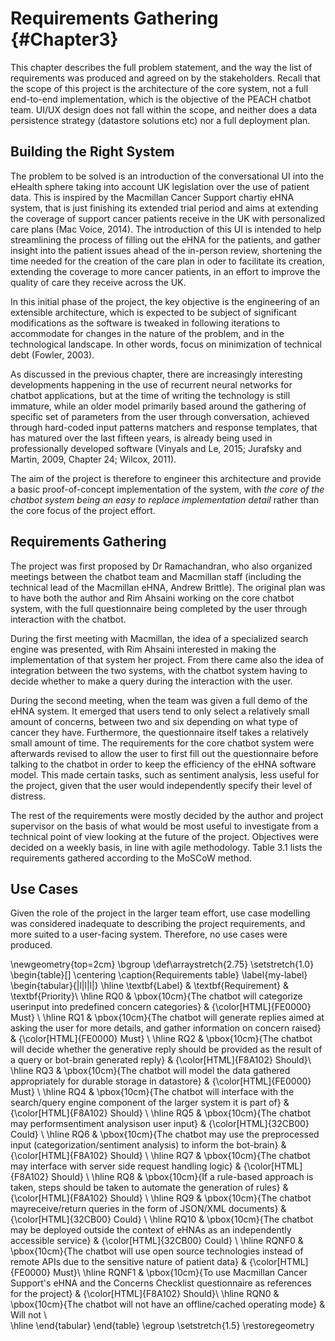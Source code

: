 # Requirements Gathering {#Chapter3}

This chapter describes the full problem statement, and the way the list of
requirements was produced and agreed on by the stakeholders. Recall that the scope
of this project is the architecture of the core system, not a full end-to-end
implementation, which is the objective of the PEACH chatbot team. UI/UX design
does not fall within the scope, and neither does a data persistence strategy
(datastore solutions etc) nor a full deployment plan.

## Building the Right System

The problem to be solved is an introduction of the conversational UI into the
eHealth sphere taking into account UK legislation over the use of patient data.
This is inspired by the Macmillan Cancer Support chartiy eHNA system, that is
just finishing its extended trial period and aims at extending the coverage
of support cancer patients receive in the UK with personalized care plans
(Mac Voice, 2014). The introduction of this UI is intended to help streamlining
the process of filling out the eHNA for the patients, and gather insight into the
patient issues ahead of the in-person review, shortening the time
needed for the creation of the care plan in oder to facilitate its creation,
extending the coverage to more cancer patients, in an effort to improve the quality
of care they receive across the UK.

In this initial phase of the project, the key objective is the engineering
of an extensible architecture, which is expected to be subject of significant
modifications as the software is tweaked in following iterations to accommodate
for changes in the nature of the problem, and in the technological landscape. In
other words, focus on minimization of technical debt (Fowler, 2003).

As discussed in the previous chapter, there are increasingly interesting developments
happening in the use of recurrent neural networks for chatbot applications, but
at the time of writing the technology is still immature, while an older model
primarily based around the gathering of specific set of parameters from the user
through conversation, achieved through hard-coded input patterns matchers and
response templates, that has matured over the last fifteen years, is already being
used in professionally developed software (Vinyals and Le, 2015; Jurafsky and Martin, 2009, Chapter 24;
Wilcox, 2011).

The aim of the project is therefore to engineer this architecture and provide
a basic proof-of-concept implementation of the system, with *the core of the
chatbot system being an easy to replace implementation detail* rather than the core focus of
the project effort.

## Requirements Gathering

The project was first proposed by Dr Ramachandran, who also organized meetings
between the chatbot team and Macmillan staff (including the technical lead of the Macmillan eHNA,
Andrew Brittle). The original plan was to have both the author and Rim Ahsaini
working on the core chatbot system, with the full questionnaire being completed
by the user through interaction with the chatbot.

During the first meeting with Macmillan, the idea of a specialized search engine
was presented, with Rim Ahsaini interested in making the implementation of that system
her project. From there
came also the idea of integration between the two systems, with the chatbot
system having to decide whether to make a query during the interaction with the
user.

During the second meeting, when the team was given a full demo of the eHNA
system. It emerged that users tend to only select a relatively small amount
of concerns, between two and six depending on what type of cancer they have.
Furthermore, the questionnaire itself takes a relatively small amount of time.
The requirements for the core chatbot system were afterwards revised to
allow the user to first fill out the questionnaire before talking to the chatbot
in order to keep the efficiency of the eHNA software model. This made certain
tasks, such as sentiment analysis, less useful for the project, given that the
user would independently specify their level of distress.

The rest of the requirements were mostly decided by the author and project
supervisor on the basis of what would be most useful to investigate from a technical
point of view looking at the future of the project. Objectives were decided on
a weekly basis, in line with agile methodology. Table 3.1 lists the requirements
gathered according to the MoSCoW method.

## Use Cases

Given the role of the project in the larger team effort, use case modelling was
considered inadequate to describing the project requirements, and more suited
to a user-facing system. Therefore, no use cases were produced.

\newgeometry{top=2cm}
\bgroup
\def\arraystretch{2.75}
\setstretch{1.0}
\begin{table}[]
\centering
\caption{Requirements table}
\label{my-label}
\begin{tabular}{|l|l|l|} \hline
\textbf{Label} & \textbf{Requirement}                                       & \textbf{Priority}\\
\hline
RQ0            & \pbox{10cm}{The chatbot will categorize userinput into predefined
                concern categories}                          & {\color[HTML]{FE0000} Must}   \\
\hline
RQ1            & \pbox{10cm}{The chatbot will generate replies aimed at asking
                    the user for more details, and gather information on concern
                     raised}                          & {\color[HTML]{FE0000} Must}   \\
\hline
RQ2            & \pbox{10cm}{The chatbot will decide whether the generative reply
                should be provided as the result of a query or bot-brain generated
                 reply}                                            & {\color[HTML]{F8A102} Should}\\
\hline
RQ3            & \pbox{10cm}{The chatbot will model the data gathered appropriately
                            for durable storage in datastore}                  & {\color[HTML]{FE0000} Must}   \\
\hline
RQ4            & \pbox{10cm}{The chatbot will interface with the search/query engine
                 component of the larger system it is part of}         & {\color[HTML]{F8A102} Should} \\
\hline
RQ5            & \pbox{10cm}{The chatbot may performsentiment analysison user input}   & {\color[HTML]{32CB00} Could}  \\
\hline
RQ6            & \pbox{10cm}{The chatbot may use the preprocessed input
                (categorization/sentiment analysis) to inform the bot-brain} & {\color[HTML]{F8A102} Should} \\
\hline
RQ7            & \pbox{10cm}{The chatbot may interface with server side request
                handling logic}                                              & {\color[HTML]{F8A102} Should} \\
\hline
RQ8            & \pbox{10cm}{If a rule-based approach is taken, steps should be
                taken to automate the generation of rules}                   & {\color[HTML]{F8A102} Should} \\
\hline
RQ9            & \pbox{10cm}{The chatbot mayreceive/return queries in the form of
                JSON/XML documents}                                          & {\color[HTML]{32CB00} Could}  \\
\hline
RQ10           & \pbox{10cm}{The chatbot may be deployed outside the context of
                        eHNAs as an independently accessible service}        & {\color[HTML]{32CB00} Could} \\
\hline
RQNF0           & \pbox{10cm}{The chatbot will use open source technologies instead
                     of remote APIs due to the sensitive nature of patient data}                                                  & {\color[HTML]{FE0000} Must}\\
\hline
RQNF1           & \pbox{10cm}{To use Macmillan Cancer Support's eHNA and the Concerns
                     Checklist questionnaire as references for the project}  & {\color[HTML]{F8A102} Should}\\
\hline
RQN0           & \pbox{10cm}{The chatbot will not have an offline/cached operating
                 mode}                                              & Will not  \\              
\hline
\end{tabular}
\end{table}
\egroup
\setstretch{1.5}
\restoregeometry
